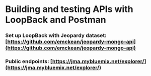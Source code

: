 # Building and testing APIs with LoopBack and Postman

### Set up LoopBack with Jeopardy dataset: [https://github.com/emckean/jeopardy-mongo-api](https://github.com/emckean/jeopardy-mongo-api)

### Public endpoints: [https://jma.mybluemix.net/explorer/](https://jma.mybluemix.net/explorer/)

